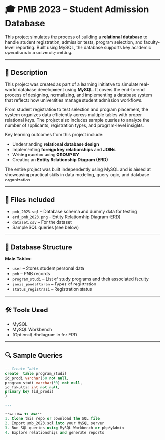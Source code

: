 # 🎓 PMB 2023 – Student Admission Database

This project simulates the process of building a **relational database** to handle student registration, admission tests, program selection, and faculty-level reporting. Built using MySQL, the database supports key academic operations in a university setting.

---

## 📝 Description

This project was created as part of a learning initiative to simulate real-world database development using **MySQL**. It covers the end-to-end process of designing, normalizing, and implementing a database system that reflects how universities manage student admission workflows.

From student registration to test selection and program placement, the system organizes data efficiently across multiple tables with proper relational keys. The project also includes sample queries to analyze the number of applicants, registration types, and program-level insights.

Key learning outcomes from this project include:
- Understanding **relational database design**
- Implementing **foreign key relationships** and **JOINs**
- Writing queries using **GROUP BY**
- Creating an **Entity Relationship Diagram (ERD)**

The entire project was built independently using MySQL and is aimed at showcasing practical skills in data modeling, query logic, and database organization.

---

## 📂 Files Included

- `pmb_2023.sql` – Database schema and dummy data for testing
- `erd_pmb_2023.png` – Entity Relationship Diagram (ERD)    
- `dataset.csv` – For the dataset 
- Sample SQL queries (see below)

---

## 🧱 Database Structure

**Main Tables:**
- `user` – Stores student personal data
- `pmb` – PMB records
- `program_studi` – List of study programs and their associated faculty
- `jenis_pendaftaran` – Types of registration
- `status_registrasi` – Registration status

---

## 🛠 Tools Used

- MySQL  
- MySQL Workbench  
- (Optional) dbdiagram.io for ERD  

---

## 🔍 Sample Queries

```sql
-- Create Table
create	table program_studi(
id_prodi varchar(50 not null,
program_studi varchar(50) not null,
id_fakultas int not null,
primary key (id_prodi)
)

---

**📊 How to Use**
1. Clone this repo or download the SQL file
2. Import pmb_2023.sql into your MySQL server
3. Run SQL queries using MySQL Workbench or phpMyAdmin
4. Explore relationships and generate reports
